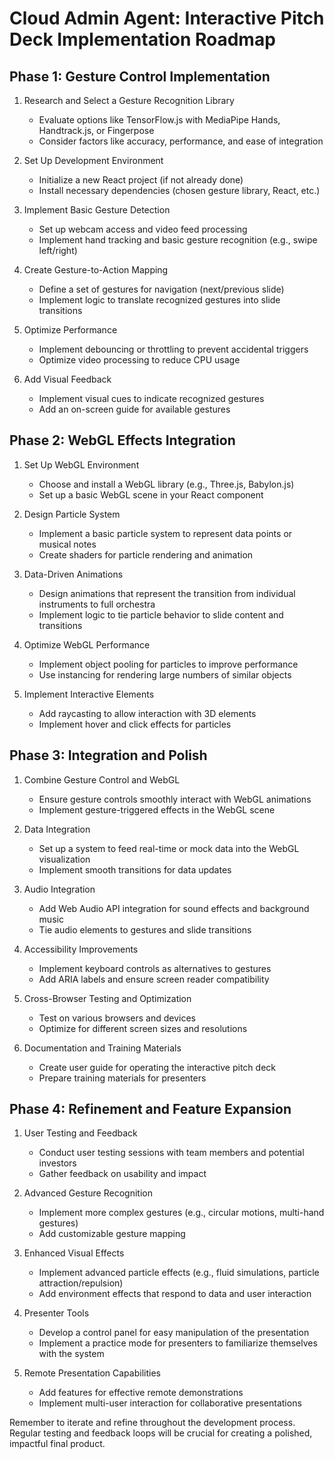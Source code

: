 # Cloud Admin Agent: Interactive Pitch Deck Implementation Roadmap

## Phase 1: Gesture Control Implementation

1. Research and Select a Gesture Recognition Library
   - Evaluate options like TensorFlow.js with MediaPipe Hands, Handtrack.js, or Fingerpose
   - Consider factors like accuracy, performance, and ease of integration

2. Set Up Development Environment
   - Initialize a new React project (if not already done)
   - Install necessary dependencies (chosen gesture library, React, etc.)

3. Implement Basic Gesture Detection
   - Set up webcam access and video feed processing
   - Implement hand tracking and basic gesture recognition (e.g., swipe left/right)

4. Create Gesture-to-Action Mapping
   - Define a set of gestures for navigation (next/previous slide)
   - Implement logic to translate recognized gestures into slide transitions

5. Optimize Performance
   - Implement debouncing or throttling to prevent accidental triggers
   - Optimize video processing to reduce CPU usage

6. Add Visual Feedback
   - Implement visual cues to indicate recognized gestures
   - Add an on-screen guide for available gestures

## Phase 2: WebGL Effects Integration

1. Set Up WebGL Environment
   - Choose and install a WebGL library (e.g., Three.js, Babylon.js)
   - Set up a basic WebGL scene in your React component

2. Design Particle System
   - Implement a basic particle system to represent data points or musical notes
   - Create shaders for particle rendering and animation

3. Data-Driven Animations
   - Design animations that represent the transition from individual instruments to full orchestra
   - Implement logic to tie particle behavior to slide content and transitions

4. Optimize WebGL Performance
   - Implement object pooling for particles to improve performance
   - Use instancing for rendering large numbers of similar objects

5. Implement Interactive Elements
   - Add raycasting to allow interaction with 3D elements
   - Implement hover and click effects for particles

## Phase 3: Integration and Polish

1. Combine Gesture Control and WebGL
   - Ensure gesture controls smoothly interact with WebGL animations
   - Implement gesture-triggered effects in the WebGL scene

2. Data Integration
   - Set up a system to feed real-time or mock data into the WebGL visualization
   - Implement smooth transitions for data updates

3. Audio Integration
   - Add Web Audio API integration for sound effects and background music
   - Tie audio elements to gestures and slide transitions

4. Accessibility Improvements
   - Implement keyboard controls as alternatives to gestures
   - Add ARIA labels and ensure screen reader compatibility

5. Cross-Browser Testing and Optimization
   - Test on various browsers and devices
   - Optimize for different screen sizes and resolutions

6. Documentation and Training Materials
   - Create user guide for operating the interactive pitch deck
   - Prepare training materials for presenters

## Phase 4: Refinement and Feature Expansion

1. User Testing and Feedback
   - Conduct user testing sessions with team members and potential investors
   - Gather feedback on usability and impact

2. Advanced Gesture Recognition
   - Implement more complex gestures (e.g., circular motions, multi-hand gestures)
   - Add customizable gesture mapping

3. Enhanced Visual Effects
   - Implement advanced particle effects (e.g., fluid simulations, particle attraction/repulsion)
   - Add environment effects that respond to data and user interaction

4. Presenter Tools
   - Develop a control panel for easy manipulation of the presentation
   - Implement a practice mode for presenters to familiarize themselves with the system

5. Remote Presentation Capabilities
   - Add features for effective remote demonstrations
   - Implement multi-user interaction for collaborative presentations

Remember to iterate and refine throughout the development process. Regular testing and feedback loops will be crucial for creating a polished, impactful final product.
